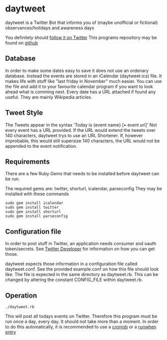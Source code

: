 # daytweet

daytweet is a Twitter Bot that informs you of (maybe unofficial or fictional) observances/holidays and awareness days

You definitely should [follow it on Twitter](http://twitter.com/daytweet)
This programs repository may be found on [github](http://github.com/mpgirro/daytweet)

## Database

In order to make some dates easy to save it does not use an ordenary database. Instead the events are stored in an iCalendar (daytweet.ics) file. It makes life with stuff like "last friday in November" much easier. You can use the file and add it to your favourite calendar program if you want to look ahead what is comming next. Every date has a URL attached if found any useful. They are mainly Wikipedia articles.

## Tweet Style

The Tweets appear in the syntax 'Today is {event name} [• event url]'
Not every event has a URL provided. If the URL would extend the tweets over 140 characters, daytweet trys to use an URL Shortener. If, however improbable, this would still supersize 140 characters, the URL would not be appended to the event notification.

## Requirements

There are a few Ruby Gems that needs to be installed before daytweet can be run. 

The required gems are: twitter, shorturl, icalendar, parseconfig
They may be installed with these commands

    sudo gem install icalendar
    sudo gem install twitter
    sudo gem install shorturl
    sudo gem install parseconfig
    
## Configuration file

In order to post stuff in Twitter, an application needs consumer and oauth token/secrets. See [Twitter Developer](http://dev.twitter.com) for information on how you can get those.

daytweet expects those information in a configuration file called daytweet.conf. See the provided example.conf on how this file should look like. The file is expected in the same directory as daytweet.rb. This can be changed by altering the constant CONFIG_FILE within daytweet.rb.

## Operation

    ./daytweet.rb
    
This will post all todays events on Twitter. Therefore this program must be run once a day, every day. It should not take more than a moment. In order to do this automatically, it is recommended to use a [cronjob](http://en.wikipedia.org/wiki/Cron) or a [runwhen entry](http://code.dogmap.org/runwhen/)

